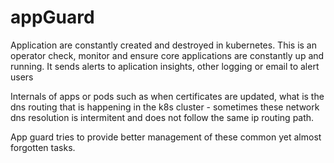 # appGuard

Application are constantly created and destroyed in kubernetes. 
This is an operator check, monitor and ensure core applications are constantly up and running. 
It sends alerts to aplication insights, other logging or email to alert users

Internals of apps or pods such as when certificates are updated, what is the dns routing that is happening in the k8s cluster - sometimes these network dns resolution is intermitent and does not follow the same ip routing path. 

App guard tries to provide better management of these common yet almost forgotten tasks. 
